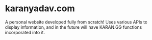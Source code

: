 # karanyadav.com
A personal website developed fully from scratch! Uses various APIs to display information, and in the future will have KARAN.GG functions incorporated into it.